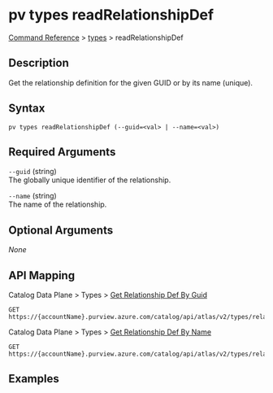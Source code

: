# pv types readRelationshipDef
[Command Reference](../../../README.md#command-reference) > [types](./main.md) > readRelationshipDef

## Description
Get the relationship definition for the given GUID or by its name (unique).

## Syntax
```
pv types readRelationshipDef (--guid=<val> | --name=<val>)
```

## Required Arguments
`--guid` (string)  
The globally unique identifier of the relationship.

`--name` (string)  
The name of the relationship.

## Optional Arguments
*None*

## API Mapping
Catalog Data Plane > Types > [Get Relationship Def By Guid](https://docs.microsoft.com/en-us/rest/api/purview/catalogdataplane/types/get-relationship-def-by-guid)
```
GET https://{accountName}.purview.azure.com/catalog/api/atlas/v2/types/relationshipdef/guid/{guid}
```

Catalog Data Plane > Types > [Get Relationship Def By Name](https://docs.microsoft.com/en-us/rest/api/purview/catalogdataplane/types/get-relationship-def-by-name)
```
GET https://{accountName}.purview.azure.com/catalog/api/atlas/v2/types/relationshipdef/name/{name}
```

## Examples
```powershell

```
